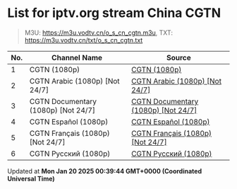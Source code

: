 # List for **iptv.org stream China CGTN**

> M3U: <https://m3u.vodtv.cn/o_s_cn_cgtn.m3u>, TXT: <https://m3u.vodtv.cn/txt/o_s_cn_cgtn.txt>

| No.  | Channel Name | Source |
| --- | ------------ | --- |
| 1 | CGTN (1080p) | [CGTN (1080p)](https://english-livebkws.cgtn.com/live/encgtn.m3u8) |
| 2 | CGTN Arabic (1080p) [Not 24/7] | [CGTN Arabic (1080p) [Not 24/7]](https://arabic-livews.cgtn.com/hls/LSveq57bErWLinBnxosqjisZ220802LSTefTAS9zc9mpU08y3np9TH220802cd/playlist.m3u8) |
| 3 | CGTN Documentary (1080p) [Not 24/7] | [CGTN Documentary (1080p) [Not 24/7]](https://english-livebkali.cgtn.com/live/doccgtn.m3u8) |
| 4 | CGTN Español (1080p) | [CGTN Español (1080p)](https://espanol-livews.cgtn.com/hls/LSveOGBaBw41Ea7ukkVAUdKQ220802LSTexu6xAuFH8VZNBLE1ZNEa220802cd/playlist.m3u8) |
| 5 | CGTN Français (1080p) [Not 24/7] | [CGTN Français (1080p) [Not 24/7]](https://francais-livews.cgtn.com/hls/LSvev95OuFZtKLc6CeKEFYXj220802LSTeV6PO0Ut9r71Uq3k5goCA220802cd/playlist.m3u8) |
| 6 | CGTN Русский (1080p) | [CGTN Русский (1080p)](https://russian-livews.cgtn.com/hls/LSvexABhNipibK5KRuUkvHZ7220802LSTeze9o8tdFXMHsb1VosgoT220802cd/playlist.m3u8) |

Updated at **Mon Jan 20 2025 00:39:44 GMT+0000 (Coordinated Universal Time)**
